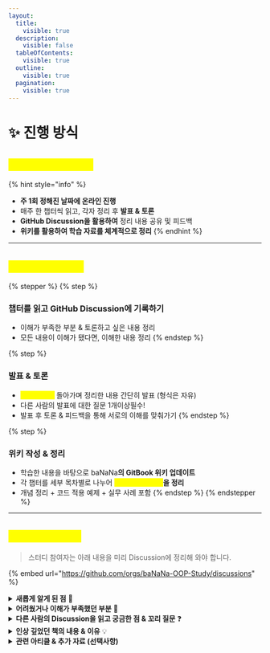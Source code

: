 ```yaml
---
layout:
  title:
    visible: true
  description:
    visible: false
  tableOfContents:
    visible: true
  outline:
    visible: true
  pagination:
    visible: true
---
```


# ✨ 진행 방식

## <mark style="color:yellow;">**스터디 일정 및 방식**</mark>

{% hint style="info" %}
* **주 1회 정해진 날짜에 온라인 진행**
* 매주 한 챕터씩 읽고, 각자 정리 후 **발표 & 토론**
* **GitHub Discussion을 활용하여** 정리 내용 공유 및 피드백
* **위키를 활용하여 학습 자료를 체계적으로 정리**
{% endhint %}

***

## <mark style="color:yellow;">**각 세션 진행 흐름**</mark>

{% stepper %}
{% step %}
### **챕터를 읽고 GitHub Discussion에 기록하기**

* 이해가 부족한 부분 & 토론하고 싶은 내용  정리
* 모든 내용이 이해가 됐다면, 이해한 내용 정리
{% endstep %}

{% step %}
### **발표 & 토론**

* <mark style="color:yellow;">**모든 사람이**</mark> 돌아가며 정리한 내용 간단히 발표 (형식은 자유)
* 다른 사람의 발표에 대한 질문 1개이상필수!
* 발표 후 토론 & 피드백을 통해 서로의 이해를 맞춰가기
{% endstep %}

{% step %}
### **위키 작성 & 정리**

* 학습한 내용을 바탕으로 baNaNa**의 GitBook 위키 업데이트**
* 각 챕터를 세부 목차별로 나누어 <mark style="color:yellow;">**각자의 담당 부분**</mark>**을 정리**
* 개념 정리 + 코드 적용 예제 + 실무 사례 포함
{% endstep %}
{% endstepper %}

***

## <mark style="color:yellow;">**스터디 준비 항목**</mark>

> 스터디 참여자는 아래 내용을 미리  Discussion에 정리해 와야 합니다.

{% embed url="https://github.com/orgs/baNaNa-OOP-Study/discussions" %}

<details>

<summary><strong>새롭게 알게 된 점</strong> 🧐</summary>

* 기존에 몰랐던 개념이나 새로운 시각이 생긴 부분

- 책의 핵심 내용을 요약 & 정리

</details>

<details>

<summary><strong>어려웠거나 이해가 부족했던 부분</strong> 🤔</summary>

* 명확히 이해되지 않은 개념

- 다른 사람과 토론해보고 싶은 부분

</details>

<details>

<summary><strong>다른 사람의 Discussion을 읽고 궁금한 점 &#x26; 꼬리 질문</strong> ❓</summary>

* “이 개념이 실제 코드에서는 어떻게 쓰일까요?”

- **"**&#xC774;걸 다르게 접근할 수도 있지 않을까요?"

* **기술 면접 대비:** "제가 면접관이라면 이 부분에서 이런 질문을 할 것 같아요."

</details>

<details>

<summary><strong>인상 깊었던 책의 내용 &#x26; 이유</strong> 💡</summary>

* 특히 기억에 남는 문장이나 사례

- 왜 인상 깊었는지, 어떻게 적용할 수 있을지 고민

</details>

<details>

<summary><strong>관련 아티클 &#x26; 추가 자료 (선택사항)</strong></summary>

* 다른 사람이 이해하는 데 도움이 될 만한 자료 첨부

- 논문, 블로그, 영상, 실무 사례 등 공유

</details>
